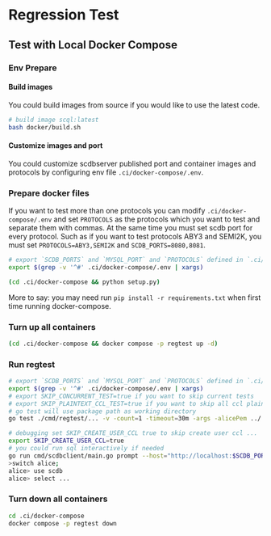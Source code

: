 # Regression Test

## Test with Local Docker Compose

### Env Prepare

#### Build images

You could build images from source if you would like to use the latest code.

```bash
# build image scql:latest
bash docker/build.sh
```

#### Customize images and port

You could customize scdbserver published port and container images and protocols by configuring env file `.ci/docker-compose/.env`.

### Prepare docker files

If you want to test more than one protocols you can modify `.ci/docker-compose/.env` and set `PROTOCOLS` as the protocols which you want to test and separate them with commas. At the same time you must set scdb port for every protocol. Such as if you want to test protocols ABY3 and SEMI2K, you must set `PROTOCOLS=ABY3,SEMI2K` and `SCDB_PORTS=8080,8081`.

```bash
# export `SCDB_PORTS` and `MYSQL_PORT` and `PROTOCOLS` defined in `.ci/docker-compose/.env`
export $(grep -v '^#' .ci/docker-compose/.env | xargs)

(cd .ci/docker-compose && python setup.py)
```

More to say: you may need run `pip install -r requirements.txt` when first time running docker-compose.

### Turn up all containers

```bash
(cd .ci/docker-compose && docker compose -p regtest up -d)
```

### Run regtest

```bash
# export `SCDB_PORTS` and `MYSQL_PORT` and `PROTOCOLS` defined in `.ci/docker-compose/.env`
export $(grep -v '^#' .ci/docker-compose/.env | xargs)
# export SKIP_CONCURRENT_TEST=true if you want to skip current tests
# export SKIP_PLAINTEXT_CCL_TEST=true if you want to skip all ccl plaintext tests
# go test will use package path as working directory
go test ./cmd/regtest/... -v -count=1 -timeout=30m -args -alicePem ../../.ci/docker-compose/engine/alice/conf/ed25519key.pem -bobPem ../../.ci/docker-compose/engine/bob/conf/ed25519key.pem -carolPem ../../.ci/docker-compose/engine/carol/conf/ed25519key.pem

# debugging set SKIP_CREATE_USER_CCL true to skip create user ccl ...
export SKIP_CREATE_USER_CCL=true
# you could run sql interactively if needed
go run cmd/scdbclient/main.go prompt --host="http://localhost:$SCDB_PORTS"
>switch alice;
alice> use scdb
alice> select ...
```

### Turn down all containers

```bash
cd .ci/docker-compose
docker compose -p regtest down
```
